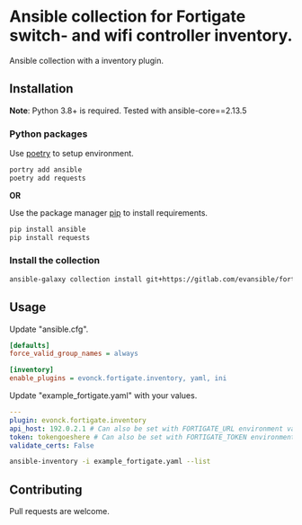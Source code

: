 # Ansible collection for Fortigate switch- and wifi controller inventory.

Ansible collection with a inventory plugin.

## Installation

**Note**: Python 3.8+ is required. Tested with ansible-core==2.13.5


### Python packages
Use [poetry](https://python-poetry.org/s) to setup environment.

```bash
portry add ansible
poetry add requests
```

**OR**

Use the package manager [pip](https://pip.pypa.io/en/stable/) to install requirements.

```bash
pip install ansible
pip install requests
```

### Install the collection

```bash
ansible-galaxy collection install git+https://gitlab.com/evansible/fortigate-inventory-ansible.git
```

## Usage

Update "ansible.cfg".
```ini
[defaults]
force_valid_group_names = always

[inventory]
enable_plugins = evonck.fortigate.inventory, yaml, ini
```

Update "example_fortigate.yaml" with your values.
```yml
---
plugin: evonck.fortigate.inventory
api_host: 192.0.2.1 # Can also be set with FORTIGATE_URL environment variable.
token: tokengoeshere # Can also be set with FORTIGATE_TOKEN environment variable.
validate_certs: False
```

```bash
ansible-inventory -i example_fortigate.yaml --list
```

## Contributing
Pull requests are welcome.